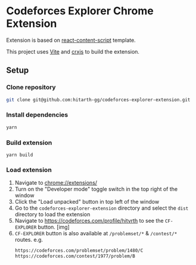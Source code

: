 # Codeforces Explorer Chrome Extension

Extension is based on [react-content-script](https://github.com/yosevu/react-content-script) template.

This project uses [Vite](https://vitejs.dev/) and [crxjs](https://crxjs.dev/vite-plugin) to build the extension.

## Setup

### Clone repository
```sh
git clone git@github.com:hitarth-gg/codeforces-explorer-extension.git
```

### Install dependencies

```sh
yarn
```

### Build extension

```
yarn build
```

### Load extension

1. Navigate to [chrome://extensions/](chrome://extensions/)
1. Turn on the "Developer mode" toggle switch in the top right of the window
1. Click the "Load unpacked" button in top left of the window
1. Go to the `codeforces-explorer-extension` directory and select the `dist` directory to load the extension
1. Navigate to https://codeforces.com/profile/hitvrth to see the `CF-EXPLORER` button.
[img]
1. `CF-EXPLORER` button is also available at `/problemset/*` & `/contest/*` routes.
e.g.
    ```sh
    https://codeforces.com/problemset/problem/1480/C
    https://codeforces.com/contest/1977/problem/B
    ```


